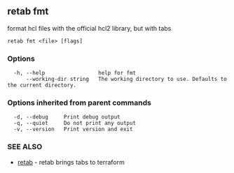 ## retab fmt

format hcl files with the official hcl2 library, but with tabs

```
retab fmt <file> [flags]
```

### Options

```
  -h, --help                 help for fmt
      --working-dir string   The working directory to use. Defaults to the current directory.
```

### Options inherited from parent commands

```
  -d, --debug     Print debug output
  -q, --quiet     Do not print any output
  -v, --version   Print version and exit
```

### SEE ALSO

* [retab](retab.md)	 - retab brings tabs to terraform

